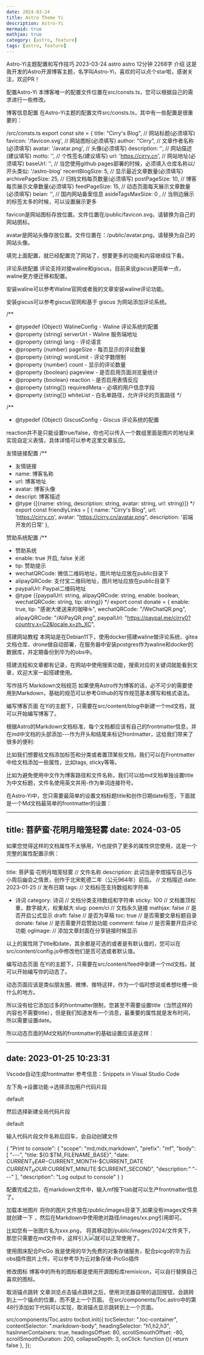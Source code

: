 ```yaml
---
date: 2024-03-24
title: Astro Theme Yi
description: Astro-Yi
mermaid: true
mathjax: true
category: [astro, feature]
tags: [astro, feature]
---
```



Astro-Yi主题配置和写作技巧
2023-03-24
astro
astro
12分钟
2268字
介绍
这是我开发的Astro开源博客主题，名字叫Astro-Yi，喜欢的可以点个star啦，感谢关注，欢迎PR！

配置Astro-Yi
本博客唯一的配置文件位置在src/consts.ts，您可以根据自己的需求进行一些修改。

博客信息配置
在Astro-Yi主题的配置文件src/consts.ts，其中有一些配置是很重要的：

/src/consts.ts
export const site = {
  title: "Cirry's Blog",  // 网站标题(必须填写)
  favicon: '/favicon.svg', // 网站图标(必须填写)
  author: "Cirry", // 文章作者名称(必须填写)
  avatar: '/avatar.png', // 头像(必须填写)
  description: '',  // 网站描述(建议填写)
  motto: '', // 个性签名(建议填写)
  url: 'https://cirry.cn', // 网站地址(必须填写)
  baseUrl: '', // 当您使用github pages部署的时候，必须填入仓库名称以/开头类似: '/astro-blog'
  recentBlogSize: 5, // 显示最近文章数量(必须填写)
  archivePageSize: 25, // 归档文档每页数量(必须填写)
  postPageSize: 10, // 博客每页展示文章数量(必须填写)
  feedPageSize: 15, // 动态页面每天展示文章数量(必须填写)
  beian: '', // 国内网站备案信息
  asideTagsMaxSize: 0 , // 当侧边展示的标签太多的时候，可以设置展示更多

favicon是网站图标存放位置。文件位置在/public/favicon.svg，请替换为自己的网站图标。

avatar是网站头像存放位置。文件位置在：/public/avatar.png，请替换为自己的网站头像。

填完上面配置，就已经配置完了网站了，想要更多的功能和内容继续往下看。

评论系统配置
评论支持对接waline和giscus，目前来说giscus更简单一点，waline更方便迁移和配置。

安装waline可以参考Waline官网或者我的文章安装waline评论功能。

安装giscus可以参考giscus官网和基于 giscus 为网站添加评论系统。

/**
 * @typedef {Object} WalineConfig - Waline 评论系统的配置
 * @property {string} serverUrl - Waline 服务端地址
 * @property {string} lang - 评论语言
 * @property {number} pageSize - 每页显示的评论数量
 * @property {string} wordLimit - 评论字数限制
 * @property {number} count - 显示的评论数量
 * @property {boolean} pageview - 是否启用页面浏览量统计
 * @property {boolean} reaction - 是否启用表情反应
 * @property {string[]} requiredMeta - 必填的用户信息字段
 * @property {string[]} whiteList - 白名单路径，允许评论的页面路径
 */

/**
 * @typedef {Object} GiscusConfig - Giscus 评论系统的配置

reaction并不是只能设置true/false，你也可以传入一个数组里面是图片的地址来实现自定义表情，具体详情可以参考这里文章反应。

友情链接配置
/**
 * 友情链接
 * name: 博客名称
 * url: 博客地址
 * avatar: 博客头像
 * descript: 博客描述
 * @type {[{name: string, description: string, avatar: string, url: string}]}
 */
export const friendlyLinks = [
    {
      name: "Cirry's Blog",
      url: 'https://cirry.cn',
      avatar: "https://cirry.cn/avatar.png",
      description: '前端开发的日常'
    },

赞助系统配置
/**
 * 赞助系统
 * enable: true 开启, false 关闭
 * tip: 赞助提示
 * wechatQRCode: 微信二维码地址，图片地址应放在public目录下
 * alipayQRCode: 支付宝二维码地址，图片地址应放在public目录下
 * paypalUrl: Paypal二维码地址
 * @type {{paypalUrl: string, alipayQRCode: string, enable: boolean, wechatQRCode: string, tip: string}}
 */
export const donate = {
  enable: true,
  tip: "感谢大佬送来的咖啡☕",
  wechatQRCode: "/WeChatQR.png",
  alipayQRCode: "/AliPayQR.png",
  paypalUrl: "https://paypal.me/cirry0?country.x=C2&locale.x=zh_XC",

搭建网站教程
本网站是在Debian11下，使用docker搭建waline做评论系统、gitea文档仓库、drone做自动部署，在服务器中安装postgres作为waline和docker的数据库，并定期备份到华为的obs中。

搭建流程和文章都有记录，在网站中使用搜索功能，搜索对应的关键词就能看到文章，欢迎大家一起搭建使用。

写作技巧
Markdown文档规范
如果使用Astro作为博客的话，必不可少的需要使用到Markdown，基础的规范可以参考Github的写作规范基本撰写和格式语法。

编写博客页面
在Yi的主题下，只需要在src/content/blog中新建一个md文档，就可以开始编写博客了。

根据Astro的Markdown文档标准，每个文档都应该有自己的frontmatter信息，并在md中文档的头部添加---作为开头和结尾来标记frontmatter，这给我们带来了很多的便利:

比如我们想要给文档添加标签和分类或者置顶某些文档，我们可以在Frontmatter中给文档添加一些属性，比如tags, sticky等等。

比如为避免使用中文作为博客路径和文件名称，我们可以给md文档单独设置title为中文标题，文件名使用英文并用-作为单词连接符号。

在Astro-Yi中，您只需要最简单的设置文档标题title和创作日期date标签，下面就是一个Md文档最简单的frontmatter的设置：

---
title: 菩萨蛮·花明月暗笼轻雾
date: 2024-03-05
---

如果您觉得这样的文档属性不太够用，Yi也提供了更多的属性供您使用，这是一个完整的属性配置示例：

---
title: 菩萨蛮·花明月暗笼轻雾 // 文件名称
description: 此词当是李煜描写自己与小周后幽会之情景，创作于北宋乾德二年（公元964年）前后。 // 文档描述
date: 2023-01-25 // 发布日期
tags:   // 文档标签支持数组和字符串
  - 诗词
category: 诗词  // 文档分类支持数组和字符串
sticky: 100  // 文档置顶权重，数字越大，权重越大
slug: poem/ci // 文档永久链接
mathjax: false // 是否开启公式显示
draft: false    // 是否为草稿
toc: true   // 是否需要文章标题目录
donate: false   // 是否需要开启赞助功能
comment: false  // 是否需要开启评论功能
ogImage:        // 添加文章封面在分享链接时候显示

以上的属性除了title和date，其余都是可选的或者是有默认值的，您可以在src/content/config.js中修改他们是否可选或者默认值。

编写动态页面
在Yi的主题下，只需要在src/content/feed中新建一个md文档，就可以开始编写你的动态了。

动态页面应该是类似朋友圈、微博、推特这样，作为一个临时想说或者想吐槽一些什么的地方。

所以没有给它添加过多的frontmatter限制，您甚至不需要设置title（当然这样的内容也不需要title），但是我们知道发布一个消息，最重要的属性就是发布时间，所以需要设置date。

所以动态页面的Md文档的frontmatter的基础设置应该是这样：

---
date: 2023-01-25 10:23:31
---

Vscode自动生成frontmatter
参考信息：Snippets in Visual Studio Code

左下角->设置功能->选择添加用户代码片段

default

然后选择新建全局代码片段

default

输入代码片段文件名称后回车，会自动创建文件

{
 "Print to console": {
  "scope": "md,mdx,markdown",
  "prefix": "mf",
  "body": [
   "---",
   "title: ${0:$TM_FILENAME_BASE}",
   "date: $CURRENT_YEAR-$CURRENT_MONTH-$CURRENT_DATE $CURRENT_HOUR:$CURRENT_MINUTE:$CURRENT_SECOND",
   "description:"
   "---"
  ],
  "description": "Log output to console"
 }
}

配置完成之后，在markdown文件中，输入mf按下tab就可以生产frontmatter信息了。

加载本地图片
将你的图片文件放在/public/images目录下,如果没有images文件夹就创建一下 ，然后在Markdown中使用绝对路径/images/xx.png引用即可。

比如您有一张图片名为xxx.png， 将其移动到/public/images/2024/文件夹下，那您只需要在md文件中，这样引入![](/images/2024/xxx.png)就可以正常使用了。

使用图床配合PicGo
我是使用的华为免费的对象存储服务，配合picgo的华为云obs插件图片上传。可以参考华为云对象存储-PicGo插件

修改图标
博客中的所有的图标都是使用开源图标库remixicon，可以自行替换自己喜欢的图标。

取消锚点跳转
文章浏览点击锚点跳转之后，使用浏览器自带的返回按钮，会跳转到上一个锚点的位置，而不是上一个页面。 在src/components/Toc.astro中的第48行添加如下代码可以实现，取消锚点显示跳转到上一个页面。

src/components/Toc.astro
  tocbot.init({
    tocSelector: ".toc-container",
    contentSelector: ".markdown-body",
    headingSelector: "h1,h2,h3",
    hasInnerContainers: true,
    headingsOffset: 80,
    scrollSmoothOffset: -80,
    scrollSmoothDuration: 200,
    collapseDepth: 3,
    onClick: function (){
      return false
    },
  });
